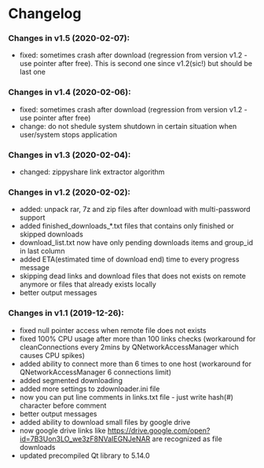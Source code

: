 # Changelog
### Changes in v1.5 (2020-02-07):
- fixed: sometimes crash after download (regression from version v1.2 - use pointer after free). This is second one since v1.2(sic!) but should be last one

### Changes in v1.4 (2020-02-06):
- fixed: sometimes crash after download (regression from version v1.2 - use pointer after free)
- change: do not shedule system shutdown in certain situation when user/system stops application

### Changes in v1.3 (2020-02-04):
- changed: zippyshare link extractor algorithm

### Changes in v1.2 (2020-02-02):
- added: unpack rar, 7z and zip files after download with multi-password support
- added finished_downloads_\*.txt files that contains only finished or skipped downloads
- download_list.txt now have only pending downloads items and group_id in last column
- added ETA(estimated time of download end) time to every progress message
- skipping dead links and download files that does not exists on remote anymore or files that already exists locally
- better output messages

### Changes in v1.1 (2019-12-26):
- fixed null pointer access when remote file does not exists
- fixed 100% CPU usage after more than 100 links checks (workaround for cleanConnections every 2mins by QNetworkAccessManager which causes CPU spikes)
- added ability to connect more than 6 times to one host (workaround for QNetworkAccessManager 6 connections limit)
- added segmented downloading
- added more settings to zdownloader.ini file
- now you can put line comments in links.txt file - just write hash(#) character before comment
- better output messages
- added ability to download small files by google drive
- now google drive links like https://drive.google.com/open?id=7B3Uon3LO_we3zF8NVaIEGNJeNAR are recognized as file downloads
- updated precompiled Qt library to 5.14.0
